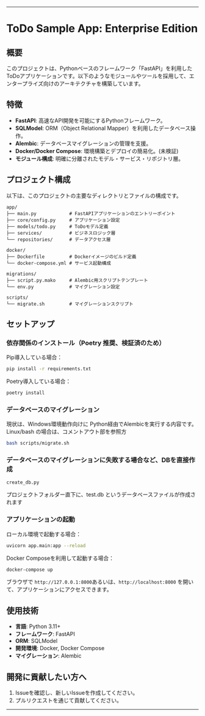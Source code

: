 
---

# ToDo Sample App: Enterprise Edition

## 概要
このプロジェクトは、Pythonベースのフレームワーク「FastAPI」を利用したToDoアプリケーションです。以下のようなモジュールやツールを採用して、エンタープライズ向けのアーキテクチャを構築しています。

## 特徴
- **FastAPI**: 高速なAPI開発を可能にするPythonフレームワーク。
- **SQLModel**: ORM（Object Relational Mapper）を利用したデータベース操作。
- **Alembic**: データベースマイグレーションの管理を支援。
- **Docker/Docker Compose**: 環境構築とデプロイの簡易化。(未検証)
- **モジュール構成**: 明確に分離されたモデル・サービス・リポジトリ層。

## プロジェクト構成
以下は、このプロジェクトの主要なディレクトリとファイルの構成です。

```
app/
├── main.py            # FastAPIアプリケーションのエントリーポイント
├── core/config.py     # アプリケーション設定
├── models/todo.py     # ToDoモデル定義
├── services/          # ビジネスロジック層
└── repositories/      # データアクセス層

docker/
├── Dockerfile         # Dockerイメージのビルド定義
└── docker-compose.yml # サービス起動構成

migrations/
├── script.py.mako     # Alembic用スクリプトテンプレート
└── env.py             # マイグレーション設定

scripts/
└── migrate.sh         # マイグレーションスクリプト
```

## セットアップ
### 依存関係のインストール（Poetry 推奨、検証済のため）
Pip導入している場合：
```bash
pip install -r requirements.txt
```
Poetry導入している場合：
```bash
poetry install
```

### データベースのマイグレーション
現状は、Windows環境動作向けに Python経由でAlembicを実行する内容です。Linux/bash の場合は、コメントアウト部を参照方
```bash
bash scripts/migrate.sh
```

### データベースのマイグレーションに失敗する場合など、DBを直接作成
```bash
create_db.py
```
プロジェクトフォルダー直下に、test.db というデータベースファイルが作成されます

### アプリケーションの起動
ローカル環境で起動する場合：
```bash
uvicorn app.main:app --reload
```
Docker Composeを利用して起動する場合：
```bash
docker-compose up
```

ブラウザで `http://127.0.0.1:8000`あるいは、`http://localhost:8000` を開いて、アプリケーションにアクセスできます。

## 使用技術
- **言語**: Python 3.11+
- **フレームワーク**: FastAPI
- **ORM**: SQLModel
- **開発環境**: Docker, Docker Compose
- **マイグレーション**: Alembic

## 開発に貢献したい方へ
1. Issueを確認し、新しいIssueを作成してください。
2. プルリクエストを通じて貢献してください。

---
